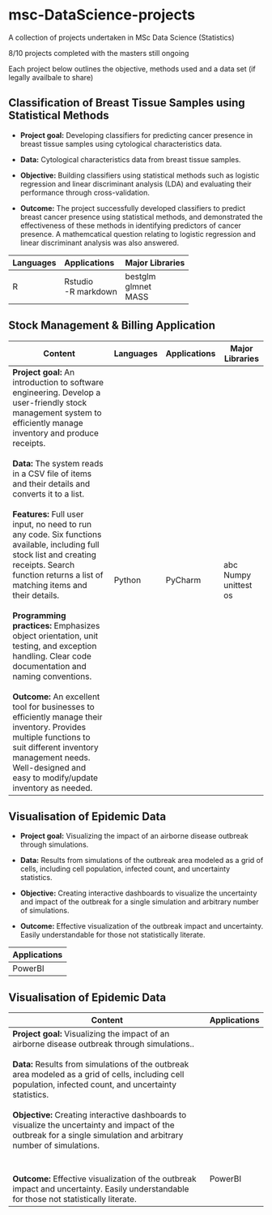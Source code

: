 # msc-DataScience-projects
A collection of projects undertaken in MSc Data Science (Statistics)

8/10 projects completed with the masters still ongoing

Each project below outlines the objective, methods used and a data set (if legally availbale to share)


## Classification of Breast Tissue Samples using Statistical Methods

* __Project goal:__ Developing classifiers for predicting cancer presence in breast tissue samples using cytological characteristics data.

* __Data:__ Cytological characteristics data from breast tissue samples.

* __Objective:__ Building classifiers using statistical methods such as logistic regression and linear discriminant analysis (LDA) and evaluating their performance through cross-validation.

* __Outcome:__ The project successfully developed classifiers to predict breast cancer presence using statistical methods, and demonstrated the effectiveness of these methods in identifying predictors of cancer presence. A mathemcatical question relating to logistic regression and linear discriminant analysis was also answered.


| Languages| Applications   |      Major Libraries      |  
|:--------------------------|:--------|:-------------------------|
| R                  |Rstudio <br>   -R markdown|                  bestglm<br>glmnet<br>MASS |





## Stock Management & Billing Application


| Content | Languages | Applications|Major Libraries|
| ---------------- | ---------------- |--------------|--------------|
|      __Project goal:__ An introduction to software engineering. Develop a user-friendly stock management system to efficiently manage inventory and produce receipts.<br><br>  __Data:__   The system reads in a CSV file of items and their details and converts it to a list.<br><br> __Features:__ Full user input, no need to run any code. Six functions available, including full stock list and creating receipts. Search function returns a list of matching items and their details. <br><br>__Programming practices:__ Emphasizes object orientation, unit testing, and exception handling. Clear code documentation and naming conventions. <br><br>__Outcome:__ An excellent tool for businesses to efficiently manage their inventory. Provides multiple functions to suit different inventory management needs. Well-designed and easy to modify/update inventory as needed.| Python |PyCharm |abc<br>Numpy<br>unittest<br>os






## Visualisation of Epidemic Data

* __Project goal:__ Visualizing the impact of an airborne disease outbreak through simulations.

* __Data:__ Results from simulations of the outbreak area modeled as a grid of cells, including cell population, infected count, and uncertainty statistics.

* __Objective:__ Creating interactive dashboards to visualize the uncertainty and impact of the outbreak for a single simulation and arbitrary number of simulations.

* __Outcome:__ Effective visualization of the outbreak impact and uncertainty. Easily understandable for those not statistically literate. 



| Applications   | 
|:--------------------------|
| PowerBI                  |       

## Visualisation of Epidemic Data


| Content |  Applications|
| ----------------  |--------------|
|      __Project goal:__ Visualizing the impact of an airborne disease outbreak through simulations..<br><br>  __Data:__ Results from simulations of the outbreak area modeled as a grid of cells, including cell population, infected count, and uncertainty statistics.<br><br>__Objective:__ Creating interactive dashboards to visualize the uncertainty and impact of the outbreak for a single simulation and arbitrary number of simulations.
 <br><br>__Outcome:__ Effective visualization of the outbreak impact and uncertainty. Easily understandable for those not statistically literate. |PowerBI   |


